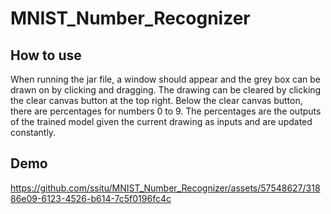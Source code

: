 # MNIST_Number_Recognizer
## How to use
When running the jar file, a window should appear and the grey box can be drawn on by clicking and dragging.
The drawing can be cleared by clicking the clear canvas button at the top right.
Below the clear canvas button, there are percentages for numbers 0 to 9.
The percentages are the outputs of the trained model given the current drawing as inputs and are updated constantly.

## Demo
https://github.com/ssitu/MNIST_Number_Recognizer/assets/57548627/31886e09-6123-4526-b614-7c5f0196fc4c


